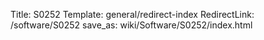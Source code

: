 Title: S0252
Template: general/redirect-index
RedirectLink: /software/S0252
save_as: wiki/Software/S0252/index.html